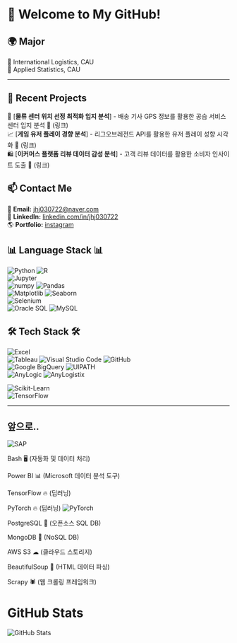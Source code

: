 
# 🚀 Welcome to My GitHub!



## 🌍 Major
🔹 International Logistics, CAU  
🔹 Applied Statistics, CAU  
  
 

---

## 📌 Recent Projects
🚚 [**물류 센터 위치 선정 최적화 입지 분석**] - 배송 기사 GPS 정보를 활용한 공습 서비스 센터 입지 분석 🔗 (링크)   
📈 [**게임 유저 플레이 경향 분석**] - 리그오브레전드 API를 활용한 유저 플레이 성향 시각화  🔗 (링크)  
🛍️ [**이커머스 플랫폼 리뷰 데이터 감성 분석**] - 고객 리뷰 데이터를 활용한 소비자 인사이트 도출 🔗 (링크)  
## 📫 Contact Me
📧 **Email:** jhj030722@naver.com            
💼 **LinkedIn:** [linkedin.com/in/jhj030722](https://linkedin.com/in/jhj030722)  
🌎 **Portfolio:** [instagram](https://yourportfolio.com)

## 📊 Language Stack 📊 
 
![Python](https://img.shields.io/badge/Python-563D7C?style=for-the-badge&logo=python&logoColor=white) 
![R](https://img.shields.io/badge/r-1572B6?style=for-the-badge&logo=r&logoColor=white)  
![Jupyter](https://img.shields.io/badge/Jupyter-F37626?style=for-the-badge&logo=jupyter&logoColor=white)  
![numpy](https://img.shields.io/badge/numpy-F7DF1E?style=for-the-badge&logo=numpy&logoColor=black)  ![Pandas](https://img.shields.io/badge/pandas-6DB33F?style=for-the-badge&logo=pandas&logoColor=white)  
![Matplotlib](https://img.shields.io/badge/Matplotlib-11557C?style=for-the-badge&logo=plotly&logoColor=white)  ![Seaborn](https://img.shields.io/badge/Seaborn-008080?style=for-the-badge&logo=plotly&logoColor=white)   
![Selenium](https://img.shields.io/badge/Selenium-43B02A?style=for-the-badge&logo=selenium&logoColor=white)  
![Oracle SQL](https://img.shields.io/badge/OracleSQL-F80000?style=for-the-badge&logo=ORACLE&logoColor=white)  ![MySQL](https://img.shields.io/badge/MySQL-4479A1?style=for-the-badge&logo=mysql&logoColor=white)  


## 🛠 Tech Stack 🛠  
![Excel](https://img.shields.io/badge/Excel-217346?style=for-the-badge&logo=microsoft-excel&logoColor=white)  
![Tableau](https://img.shields.io/badge/Tableau-E97627?style=for-the-badge&logo=tableau&logoColor=white) 
![Visual Studio Code](https://img.shields.io/badge/VSCode-007ACC?style=for-the-badge&logo=visual-studio-code&logoColor=white)  ![GitHub](https://img.shields.io/badge/GitHub-181717?style=for-the-badge&logo=github&logoColor=white)  
![Google BigQuery](https://img.shields.io/badge/Google_BigQuery-11557C?style=for-the-badge&logo=Google&logoColor=white) 
![UIPATH](https://img.shields.io/badge/uipath-F693E?style=for-the-badge&logo=uipath&logoColor=white)  
![AnyLogic](https://img.shields.io/badge/AnyLogic-006699?style=for-the-badge) 
![AnyLogistix](https://img.shields.io/badge/AnyLogistix-D73A49?style=for-the-badge)  
  

![Scikit-Learn](https://img.shields.io/badge/Scikit%20Learn-F7931E?style=for-the-badge&logo=scikit-learn&logoColor=white)  
![TensorFlow](https://img.shields.io/badge/TensorFlow-FF6F00?style=for-the-badge&logo=tensorflow&logoColor=white)  
 




---
## 앞으로..

![SAP](https://img.shields.io/badge/SAP-0FAAFF?style=for-the-badge&logo=sap&logoColor=white)  

Bash 🖥 (자동화 및 데이터 처리)

Power BI 📊 (Microsoft 데이터 분석 도구)

TensorFlow 🔥 (딥러닝)

PyTorch 🔥 (딥러닝) ![PyTorch](https://img.shields.io/badge/PyTorch-EE4C2C?style=for-the-badge&logo=pytorch&logoColor=white) 


PostgreSQL 🐘 (오픈소스 SQL DB)

MongoDB 🍃 (NoSQL DB)


AWS S3 ☁ (클라우드 스토리지)


BeautifulSoup 🍜 (HTML 데이터 파싱)

Scrapy 🕷 (웹 크롤링 프레임워크)


# GitHub Stats
![GitHub Stats](https://github-readme-stats.vercel.app/api?username=jhj030722&show_icons=true&theme=default)  